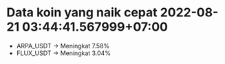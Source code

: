# Data koin yang naik cepat 2022-08-21 03:44:41.567999+07:00

* ARPA_USDT -> Meningkat 7.58%
* FLUX_USDT -> Meningkat 3.04%
